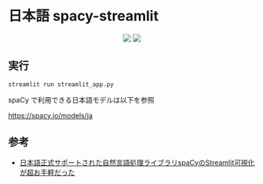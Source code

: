 # 日本語 spacy-streamlit

<p align="center">
    <a href="https://github.com/hnishi/streamlit-spacy-ja/workflows/Python%20application/badge.svg?branch=master" alt="Lint">
        <img src="https://github.com/hnishi/streamlit-spacy-ja/workflows/Python%20application/badge.svg?branch=master" /></a>
    <a href="https://img.shields.io/badge/License-MIT-yellow.svg" alt="license">
        <img src="https://img.shields.io/badge/License-MIT-yellow.svg" /></a>
</p>

## 実行

```shell
streamlit run streamlit_app.py
```

spaCy で利用できる日本語モデルは以下を参照

https://spacy.io/models/ja

## 参考

- [日本語正式サポートされた自然言語処理ライブラリspaCyのStreamlit可視化が超お手軽だった](https://tech-blog.optim.co.jp/entry/2020/08/05/000000)
